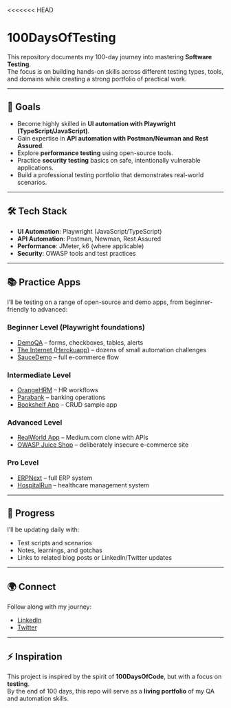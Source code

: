 <<<<<<< HEAD
# 100DaysOfTesting

This repository documents my 100-day journey into mastering **Software Testing**.  
The focus is on building hands-on skills across different testing types, tools, and domains while creating a strong portfolio of practical work.

---

## 📌 Goals
- Become highly skilled in **UI automation with Playwright (TypeScript/JavaScript)**.  
- Gain expertise in **API automation with Postman/Newman and Rest Assured**.  
- Explore **performance testing** using open-source tools.  
- Practice **security testing** basics on safe, intentionally vulnerable applications.  
- Build a professional testing portfolio that demonstrates real-world scenarios.

---

## 🛠️ Tech Stack
- **UI Automation**: Playwright (JavaScript/TypeScript)  
- **API Automation**: Postman, Newman, Rest Assured  
- **Performance**: JMeter, k6 (where applicable)  
- **Security**: OWASP tools and test practices  

---

## 📚 Practice Apps
I’ll be testing on a range of open-source and demo apps, from beginner-friendly to advanced:

### Beginner Level (Playwright foundations)
- [DemoQA](https://demoqa.com/) – forms, checkboxes, tables, alerts  
- [The Internet (Herokuapp)](https://the-internet.herokuapp.com/) – dozens of small automation challenges  
- [SauceDemo](https://www.saucedemo.com/) – full e-commerce flow  

### Intermediate Level
- [OrangeHRM](https://opensource-demo.orangehrmlive.com/) – HR workflows  
- [Parabank](https://parabank.parasoft.com/parabank/index.htm) – banking operations  
- [Bookshelf App](https://github.com/GoogleCloudPlatform/getting-started-java/tree/master/bookshelf) – CRUD sample app  

### Advanced Level
- [RealWorld App](https://github.com/gothinkster/realworld) – Medium.com clone with APIs  
- [OWASP Juice Shop](https://owasp.org/www-project-juice-shop/) – deliberately insecure e-commerce site  

### Pro Level
- [ERPNext](https://erpnext.com/open-source) – full ERP system  
- [HospitalRun](https://github.com/HospitalRun/hospitalrun-frontend) – healthcare management system  

---

## 📅 Progress
I’ll be updating daily with:
- Test scripts and scenarios  
- Notes, learnings, and gotchas  
- Links to related blog posts or LinkedIn/Twitter updates  

---

## 🌍 Connect
Follow along with my journey:  
- [LinkedIn](https://linkedin.com/in/your-profile)  
- [Twitter](https://twitter.com/your-handle)  

---

## ⚡ Inspiration
This project is inspired by the spirit of **100DaysOfCode**, but with a focus on **testing**.  
By the end of 100 days, this repo will serve as a **living portfolio** of my QA and automation skills.

